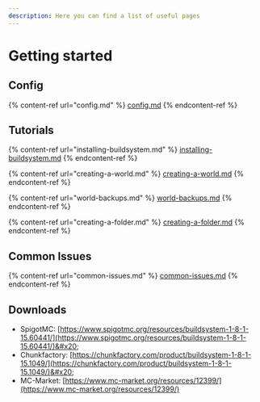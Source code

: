 ```yaml
---
description: Here you can find a list of useful pages
---
```


# Getting started

## Config

{% content-ref url="config.md" %}
[config.md](config.md)
{% endcontent-ref %}

## Tutorials

{% content-ref url="installing-buildsystem.md" %}
[installing-buildsystem.md](installing-buildsystem.md)
{% endcontent-ref %}

{% content-ref url="creating-a-world.md" %}
[creating-a-world.md](creating-a-world.md)
{% endcontent-ref %}

{% content-ref url="world-backups.md" %}
[world-backups.md](world-backups.md)
{% endcontent-ref %}

{% content-ref url="creating-a-folder.md" %}
[creating-a-folder.md](creating-a-folder.md)
{% endcontent-ref %}

## Common Issues

{% content-ref url="common-issues.md" %}
[common-issues.md](common-issues.md)
{% endcontent-ref %}

## Downloads

* SpigotMC: [https://www.spigotmc.org/resources/buildsystem-1-8-1-15.60441/](https://www.spigotmc.org/resources/buildsystem-1-8-1-15.60441/)&#x20;
* Chunkfactory: [https://chunkfactory.com/product/buildsystem-1-8-1-15.1049/](https://chunkfactory.com/product/buildsystem-1-8-1-15.1049/)&#x20;
* MC-Market: [https://www.mc-market.org/resources/12399/](https://www.mc-market.org/resources/12399/)
